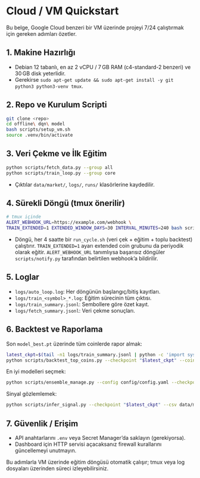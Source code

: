# Cloud / VM Quickstart

Bu belge, Google Cloud benzeri bir VM üzerinde projeyi 7/24 çalıştırmak için gereken adımları özetler.

## 1. Makine Hazırlığı
- Debian 12 tabanlı, en az 2 vCPU / 7 GB RAM (c4-standard-2 benzeri) ve 30 GB disk yeterlidir.
- Gerekirse `sudo apt-get update && sudo apt-get install -y git python3 python3-venv tmux`.

## 2. Repo ve Kurulum Scripti
```bash
git clone <repo>
cd offline\ dqn\ model
bash scripts/setup_vm.sh
source .venv/bin/activate
```

## 3. Veri Çekme ve İlk Eğitim
```bash
python scripts/fetch_data.py --group all
python scripts/train_loop.py --group core
```
- Çıktılar `data/market/`, `logs/`, `runs/` klasörlerine kaydedilir.

## 4. Sürekli Döngü (tmux önerilir)
```bash
# tmux içinde
ALERT_WEBHOOK_URL=https://example.com/webhook \
TRAIN_EXTENDED=1 EXTENDED_WINDOW_DAYS=30 INTERVAL_MINUTES=240 bash scripts/auto_loop.sh
```
- Döngü, her 4 saatte bir `run_cycle.sh` (veri çek + eğitim + toplu backtest) çalıştırır. `TRAIN_EXTENDED=1` ayarı extended coin grubunu da periyodik olarak eğitir. `ALERT_WEBHOOK_URL` tanımlıysa başarısız döngüler `scripts/notify.py` tarafından belirtilen webhook’a bildirilir.

## 5. Loglar
- `logs/auto_loop.log`: Her döngünün başlangıç/bitiş kayıtları.
- `logs/train_<symbol>_*.log`: Eğitim sürecinin tüm çıktısı.
- `logs/train_summary.jsonl`: Sembollere göre özet kayıt.
- `logs/fetch_summary.jsonl`: Veri çekme sonuçları.

## 6. Backtest ve Raporlama
Son `model_best.pt` üzerinde tüm coinlerde rapor almak:
```bash
latest_ckpt=$(tail -n1 logs/train_summary.jsonl | python -c 'import sys,json,os;data=json.loads(sys.stdin.read());print(data["info"])')
python scripts/backtest_top_coins.py --checkpoint "$latest_ckpt" --coins-config config/coins.yaml --data-dir data
```

En iyi modelleri seçmek:
```bash
python scripts/ensemble_manage.py --config config/config.yaml --checkpoints runs --top 5
```

Sinyal gözlemlemek:
```bash
python scripts/infer_signal.py --checkpoint "$latest_ckpt" --csv data/market/btcusdt_1h.csv --position 0
```

## 7. Güvenlik / Erişim
- API anahtarlarını `.env` veya Secret Manager’da saklayın (gerekiyorsa).
- Dashboard için HTTP servisi açacaksanız firewall kurallarını güncellemeyi unutmayın.

Bu adımlarla VM üzerinde eğitim döngüsü otomatik çalışır; tmux veya log dosyaları üzerinden süreci izleyebilirsiniz.
